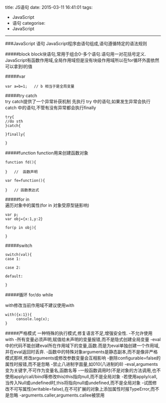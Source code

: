 title: JS语句
date: 2015-03-11 16:41:01
tags:
- JavaScript
- 语句
categorise:
- JavaScript
---
###JavaScript 语句
JavaScript程序由语句组成,语句遵循特定的语法规则

#####block
block块语句,常用于组合0-多个语句.语句用一对花括号定义.
JavaScript有函数作用域,全局作用域但是没有块级作用域所以在for循环外面依然可以拿到I的值 

#####var
```{bash}
var a=b=1;   // b 相当于是全局变量
```
#####try catch   
try catch提供了一个异常补获机制
先执行 try 中的语句,如果发生异常会执行catch 中的语句,不管有没有异常都会执行finally
```{bash}
try{
//do sth
}catch{

}finally{

}
```
#####function
function用来创建函数对象
```{bash}
function fd(){

}   //  函数声明

var fe=function(){

}   // 函数表达式
```
#####for in  
遍历对象中的属性(for in 对象受原型链影响)
```{bash}
var p;
var obj={x:1,y:2}

for(p in obj){

}
```
#####switch
```{bash}
switch(val){
case 1:

case 2:

default:

}
```
#####循环
for/do while

with修改当前作用域不建议使用with
```{bash}
with({x:1}){
     console.log(x);
}
```

#####严格模式
一种特殊的执行模式,修复语言不足,增强安全性.
-不允许使用with
-所有变量必须声明,赋值给未声明的变量报错,而不是隐式创建全局变量
-eval中的代码不能创建eval所在作用域下的变量,函数.而是为eval单独创建一个作用域,并在eval返回时丢弃.
-函数中的特殊对象arguments是静态副本,而不是像非严格模式那样,修改arguments或修改参数变量会互相影响
-删除configurable=false的属性时报错,而不是忽略
-禁止八进制字面量,如010(八进制的8)
-eval,arguments变为关键字,不可作为变量名,函数名等
-一般函数调用时(不是对象的方法调用,也不使用apply/call/bind等修改this)this指向null,而不是全局对象
-若使用apply/call,当传入Null或undefined时,this将指向null或undefined,而不是全局对象
-试图修改不可写属性(writable=false),在不可扩展的对象上添加属性时报TypeError,而不是忽略
-arguments.caller,arguments.callee被禁用
